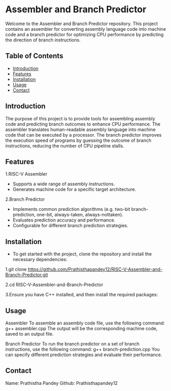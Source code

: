 # Assembler and Branch Predictor

Welcome to the Assembler and Branch Predictor repository. This project contains an assembler for converting assembly language code into machine code and a branch predictor for optimizing CPU performance by predicting the direction of branch instructions.

## Table of Contents
- [Introduction](#introduction)
- [Features](#features)
- [Installation](#Installation)
- [Usage](#Usage)
- [Contact](#contact)


## Introduction
The purpose of this project is to provide tools for assembling assembly code and predicting branch outcomes to enhance CPU performance. The assembler translates human-readable assembly language into machine code that can be executed by a processor. The branch predictor improves the execution speed of programs by guessing the outcome of branch instructions, reducing the number of CPU pipeline stalls.

## Features


1.RISC-V Assembler
 - Supports a wide range of assembly instructions.
 - Generates machine code for a specific target architecture.


2.Branch Predictor
 - Implements common prediction algorithms (e.g. two-bit branch-prediction, one-bit, always-taken, always-nottaken).
 - Evaluates prediction accuracy and performance.
 - Configurable for different branch prediction strategies.

## Installation
- To get started with the project, clone the repository and install the necessary dependencies:

1.git clone https://github.com/Prathisthapandey12/RISC-V-Assembler-and-Branch-Predictor.git

2.cd RISC-V-Assembler-and-Branch-Predictor

3.Ensure you have C++ installed, and then install the required packages:


## Usage
Assembler
To assemble an assembly code file, use the following command:
g++ assembler.cpp
The output will be the corresponding machine code, saved to an output file.

Branch Predictor
To run the branch predictor on a set of branch instructions, use the following command:
g++ branch-prediction.cpp
You can specify different prediction strategies and evaluate their performance.

## Contact
Name: Prathistha Pandey
Github: Prathisthapandey12
